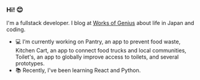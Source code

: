 ### Hi! 😊

I'm a fullstack developer. I blog at [Works of Genius](https://www.worksofgenius.org) about life in Japan and coding.

- 💻 I’m currently working on Pantry, an app to prevent food waste, Kitchen Cart, an app to connect food trucks and local communities, Toilet's, an app to globally improve access to toilets, and several prototypes.
- 📚 Recently, I've been learning React and Python.

